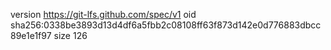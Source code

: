 version https://git-lfs.github.com/spec/v1
oid sha256:0338be3893d13d4df6a5fbb2c08108ff63f873d142e0d776883dbcc89e1e1f97
size 126

